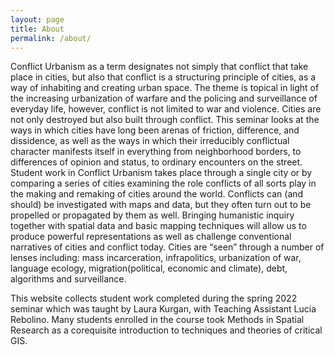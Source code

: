 ```yaml
---
layout: page
title: About
permalink: /about/
---
```


Conflict Urbanism as a term designates not simply that conflict that take place in cities, but also that conflict is a structuring principle of cities, as a way of inhabiting and creating urban space. The theme is topical in light of the increasing urbanization of warfare and the policing and surveillance of everyday life, however, conflict is not limited to war and violence. Cities are not only destroyed but also built through conflict. This seminar looks at the ways in which cities have long been arenas of friction, difference, and dissidence, as well as the ways in which their irreducibly conflictual character manifests itself in everything from neighborhood borders, to differences of opinion and status, to ordinary encounters on the street. Student work in Conflict Urbanism takes place through a single city or by comparing a series of cities examining the role conflicts of all sorts play in the making and remaking of cities around the world. Conflicts can (and should) be investigated with maps and data, but they often turn out to be propelled or propagated by them as well. Bringing humanistic inquiry together with spatial data and basic mapping techniques will allow us to produce powerful representations as well as challenge conventional narratives of cities and conflict today. Cities are “seen” through a number of lenses including: mass incarceration, infrapolitics, urbanization of war, language ecology, migration(political, economic and climate), debt, algorithms and surveillance.

This website collects student work completed during the spring 2022 seminar which was taught by Laura Kurgan, with Teaching Assistant Lucia Rebolino.
Many students enrolled in the course took Methods in Spatial Research as a corequisite introduction to techniques and theories of critical GIS.
